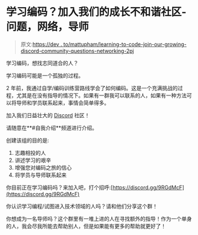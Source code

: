 # 学习编码？加入我们的成长不和谐社区-问题，网络，导师

> 原文:[https://dev . to/mattupham/learning-to-code-join-our-growing-discord-community-questions-networking-2pj](https://dev.to/mattupham/learning-to-code-join-our-growing-discord-community-questions-networking-2pj)

学习编码，想找志同道合的人？

学习编码可能是一个孤独的过程。

2 年前，我通过自学/编码训练营路线学会了如何编码。这是一个充满挑战的过程，尤其是在没有指导的情况下。如果有一群我可以联系的人，如果有一种方法可以将导师和学员联系起来，事情会简单得多。

加入我们日益壮大的 [Discord](https://discord.gg/9RGdMcF) 社区！

请随意在**#自我介绍**频道进行介绍。

创建该组的目的是:

1.  志趣相投的人
2.  讲述学习的艰辛
3.  增强您对编码之旅的信心
4.  将学员与导师联系起来

你目前正在学习编码吗？来加入吧，打个招呼:[https://discord.gg/9RGdMcF](https://discord.gg/9RGdMcF)

你认识学习编程/试图进入技术领域的人吗？请和他们分享这个群！

你想成为一名导师吗？这个群里有一堆上进的人在寻找额外的指导！作为一个单身的人，我会尽我所能去帮助别人，但是如果能有更多的帮助就更好了！